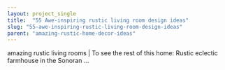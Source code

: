 ```yaml
---
layout: project_single
title:  "55 Awe-inspiring rustic living room design ideas"
slug: "55-awe-inspiring-rustic-living-room-design-ideas"
parent: "amazing-rustic-home-decor-ideas"
---
```

amazing rustic living rooms | To see the rest of this home: Rustic eclectic farmhouse in the Sonoran ...